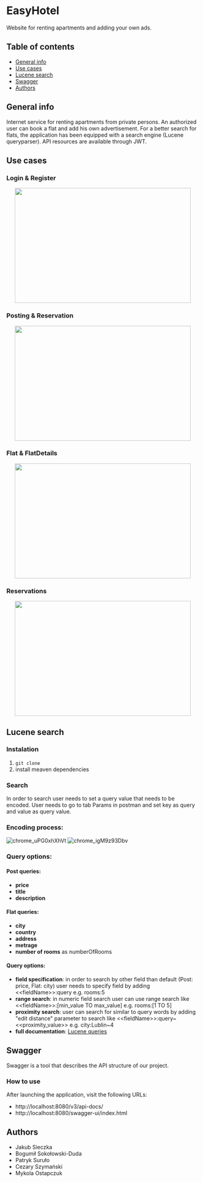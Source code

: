 # EasyHotel
Website for renting apartments and adding your own ads.

## Table of contents
* [General info](#general-info)
* [Use cases](#use-cases)
* [Lucene search](#lucene-search)
* [Swagger](#swagger)
* [Authors](#authors)

## General info
Internet service for renting apartments from private persons. An authorized user can book a flat and add his own advertisement. For a better search for flats, the application has been equipped with a search engine (Lucene queryparser). API resources are available through JWT.

## Use cases
### Login & Register
<p align="center">
  <img width="460" height="300" src="https://user-images.githubusercontent.com/64873606/170527926-febc39ed-52a5-4f1f-8248-cf9e6601895e.png">
</p>

### Posting & Reservation
<p align="center">
  <img width="460" height="300" src="https://user-images.githubusercontent.com/64095970/170123445-f905e9b4-c63c-4fac-97a4-9e3ab45e1da8.png">
</p>

### Flat & FlatDetails
<p align="center">
  <img width="460" height="300" src="https://user-images.githubusercontent.com/64095970/170123843-683c7ed8-48f5-4438-89af-2480ed0a608b.png">
</p>

### Reservations
<p align="center">
  <img width="460" height="300" src="https://user-images.githubusercontent.com/64095970/170205766-45c5f81b-848f-42bf-8531-eacbfa906152.png">
</p>

## Lucene search
### Instalation
1. ```git clone```
2. install meaven dependencies
### Search
In order to search user needs to set a query value that needs to be encoded. User needs to go to tab Params in postman and set key as query and value as query value.

### Encoding process:
![chrome_uPG0xhXhVt](https://user-images.githubusercontent.com/84717819/170857374-624aefd2-efb5-4e92-8daf-dcbcc8c28f3b.png)
![chrome_igM9z93Dbv](https://user-images.githubusercontent.com/84717819/170857379-047a0574-384c-4e54-8476-7a42643e4ac8.png)


### Query options:
#### Post queries:
* **price**
* **title**
* **description**

#### Flat queries:
* **city**
* **country**
* **address**
* **metrage**
* **number of rooms** as numberOfRooms

#### Query options:
* **field specification**: in order to search by other field than default \(Post: price, Flat: city\) user needs to specify field by adding \<\<fieldName\>\>:query e.g. rooms:5
* **range search**: in numeric field search user can use range search like \<\<fieldName\>\>:\[min_value TO max_value\] e.g. rooms:\[1 TO 5\]
* **proximity search**: user can search for similar to query words by adding "edit distance" parameter to search like \<\<fieldName\>\>:query~\<\<proximity_value\>\> e.g. city:Lublin~4
* **full documentation**: [Lucene queries](https://lucene.apache.org/core/9_1_0/queryparser/org/apache/lucene/queryparser/flexible/standard/StandardQueryParser.html)

## Swagger
Swagger is a tool that describes the API structure of our project.

### How to use
After launching the application, visit the following URLs:
* http://localhost:8080/v3/api-docs/
* http://localhost:8080/swagger-ui/index.html

## Authors
- Jakub Sieczka
- Bogumił Sokołowski-Duda
- Patryk Suruło
- Cezary Szymański
- Mykola Ostapczuk
